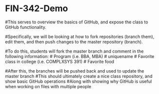 # FIN-342-Demo
#This serves to overview the basics of GitHub, and expose the class to GitHub functionality.

#Specifically, we will be looking at how to fork repositories (branch them), edit them, and then push changes to the master repository (branch). 

#To do this, students will fork the master branch and comment in the following information:
    # Program (i.e. BBA, MBA)
    # uniquename
    # Favorite class in college (i.e. COMPLXSYS 391)
    # Favorite food
    
#After this, the branches will be pushed back and used to update the master branch
#This should ultimately create a nice class repository, and show basic GitHub operations
#Along with showing why GitHub is useful when working on files with multiple people
